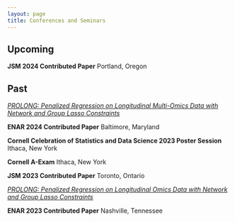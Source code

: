 ```yaml
---
layout: page
title: Conferences and Seminars
---
```


## Upcoming

**JSM 2024 Contributed Paper** Portland, Oregon

## Past

 <ins>_PROLONG: Penalized Regression on Longitudinal Multi-Omics Data with Network and Group Lasso Constraints_ <ins>

**ENAR 2024 Contributed Paper** Baltimore, Maryland

**Cornell Celebration of Statistics and Data Science 2023 Poster Session** Ithaca, New York 

**Cornell A-Exam** Ithaca, New York

**JSM 2023 Contributed Paper** Toronto, Ontario

 <ins>_PROLONG: Penalized Regression on Longitudinal Omics Data with Network and Group Lasso Constraints_<ins>

**ENAR 2023 Contributed Paper** Nashville, Tennessee



